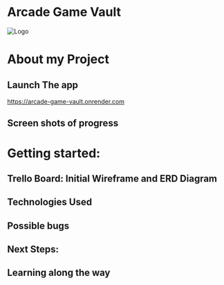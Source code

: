 # Arcade Game Vault

![Logo](../project-2/public/images/Arcade-gaming-vault-logo.png)

# About my Project

## Launch The app

https://arcade-game-vault.onrender.com

## Screen shots of progress

# Getting started:

## Trello Board: Initial Wireframe and ERD Diagram

## Technologies Used

## Possible bugs

## Next Steps:

## Learning along the way
